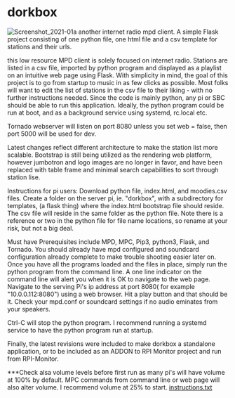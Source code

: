 # dorkbox
![Screenshot_2021-01a](https://user-images.githubusercontent.com/16979775/104129177-399c9c80-5331-11eb-8f90-57e8cf368a43.png)
another internet radio mpd client.  A simple Flask project consisting of one python file, one html file and a csv template for stations and their urls.

this low resource MPD client is solely focused on internet radio.  Stations are listed in a csv file, imported by python program and displayed as a playlist on an intuitive web page using Flask. With simplicity in mind, the goal of this project is to go from startup to music in as few clicks as possible. Most folks will want to edit the list of stations in the csv file to their liking - with no further instructions needed.  Since the code is mainly python, any pi or SBC should be able to run this application.  Ideally, the python program could be run at boot, and as a background service using systemd, rc.local etc.

Tornado webserver will listen on port 8080 unless you set web = false, then port 5000 will be used for dev.

Latest changes reflect different architecture to make the station list more scalable.  Bootstrap is still being utilized as the rendering web platform, however jumbotron and logo images are no longer in favor, and have been replaced with table frame and minimal search capabilities to sort through station lise. 

Instructions for pi users:  Download python file, index.html, and moodies.csv files.  Create a folder on the server pi, ie. "dorkbox",  with a subdirectory for templates, (a flask thing) where the index.html bootstrap file should reside. The csv file will reside in the same folder as the python file.  Note there is a reference or two in the python file for file name locations, so rename at your risk, but not a big deal.

Must have Prerequisites include MPD, MPC, Pip3, python3, Flask, and Tornado.  You should already have mpd configured and soundcard configuration already complete to make trouble shooting easier later on.  Once you have all the programs loaded and the files in place, simply run the python program from the command line. A one line indicator on the command line will alert you when it is OK to navigate to the web page.
Navigate to the serving Pi's ip address at port 8080( for example "10.0.0.112:8080") using a web browser.  Hit a play button and that should be it. 
Check your mpd.conf or soundcard settings if no audio eminates from your speakers.

Ctrl-C will stop the python program.  I recommend running a systemd service to have the python program run at startup.

Finally, the latest revisions were included to make dorkbox a standalone application, or to be included as an ADDON to RPI Monitor project and run from RPI-Monitor.

***Check alsa volume levels before first run as many pi's will have volume at 100% by default.  MPC commands from command line or web page will also alter volume.  I recommend  volume at 25% to start.
[instructions.txt](https://github.com/hackslikeus/dorkbox/files/7669629/instructions.txt)
